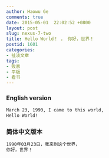 ```yaml
---
author: Haowu Ge
comments: true
date: 2015-05-01  22:02:52 +0800
layout: post
slug: nexus-7-two
title: Hello World！ ， 你好，世界！
postid: 1601
categories:
- 扯淡文章
tags:
- 败家
- 平板
- 看书
---
```


### English version

``` sh
March 23, 1990, I came to this world,
Hello World!
```


### 简体中文版本

``` sh
1990年03月23日，我来到这个世界，
你好，世界！
```
